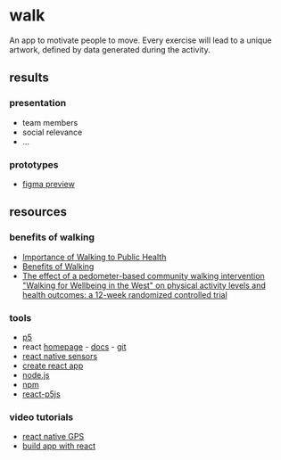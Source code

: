 # walk

An app to motivate people to move. Every exercise will lead to a unique artwork, defined by data generated during the activity.

## results

### presentation
* team members
* social relevance
* ...

### prototypes
* [figma preview](https://www.figma.com/proto/WYDb05fnAC96XIkWVNVKRC/Designathon-Walk?node-id=1%3A6&scaling=scale-down)


## resources

### benefits of walking
* [Importance of Walking to Public Health](https://onwardsoutdoors.com/wp-content/uploads/2019/05/The_Importance_of_Walking_to_Public_Health.2.pdf)
* [Benefits of Walking](https://www.consumerreports.org/exercise-fitness/benefits-of-walking/)
* [The effect of a pedometer-based community walking intervention "Walking for Wellbeing in the West" on physical activity levels and health outcomes: a 12-week randomized controlled trial](https://link.springer.com/article/10.1186/1479-5868-5-44)

### tools
* [p5](https://p5js.org)
* react [homepage](https://reactjs.org) - [docs](https://reactjs.org/docs/getting-started.html) - [git](https://github.com/facebook/react)
* [react native sensors](https://github.com/react-native-sensors/react-native-sensors)
* [create react app](https://reactjs.org/docs/create-a-new-react-app.html#create-react-app)
* [node.js](nodejs.org/)
* [npm](https://www.npmjs.com)
* [react-p5js](https://github.com/atorov/react-p5js)

### video tutorials
* [react native GPS](https://www.youtube.com/watch?v=MqLC0kOqrwk)
* [build app with react](https://www.youtube.com/watch?v=0-S5a0eXPoc)
